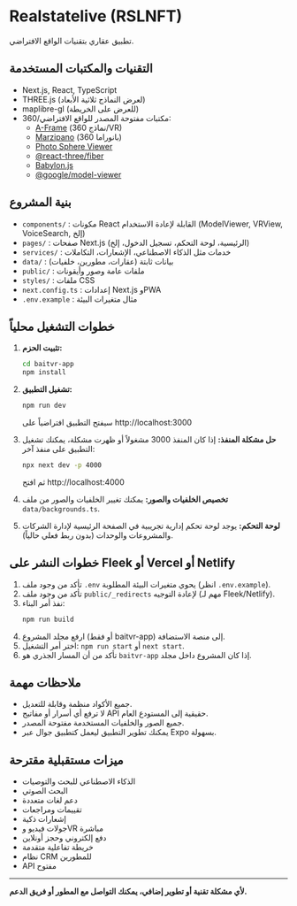 # Realstatelive (RSLNFT)

تطبيق عقاري بتقنيات الواقع الافتراضي.

## التقنيات والمكتبات المستخدمة
- Next.js, React, TypeScript
- THREE.js (لعرض النماذج ثلاثية الأبعاد)
- maplibre-gl (للعرض على الخريطة)
- مكتبات مفتوحة المصدر للواقع الافتراضي/360:
  - [A-Frame](https://aframe.io/) (نماذج 360/VR)
  - [Marzipano](https://www.marzipano.net/) (بانوراما 360)
  - [Photo Sphere Viewer](https://photo-sphere-viewer.js.org/)
  - [@react-three/fiber](https://docs.pmnd.rs/react-three-fiber/getting-started/introduction)
  - [Babylon.js](https://www.babylonjs.com/)
  - [@google/model-viewer](https://modelviewer.dev/)

## بنية المشروع
- `components/` : مكونات React القابلة لإعادة الاستخدام (ModelViewer, VRView, VoiceSearch, إلخ)
- `pages/` : صفحات Next.js (الرئيسية، لوحة التحكم، تسجيل الدخول، إلخ)
- `services/` : خدمات مثل الذكاء الاصطناعي، الإشعارات، التكاملات
- `data/` : بيانات ثابتة (عقارات، مطورين، خلفيات)
- `public/` : ملفات عامة وصور وأيقونات
- `styles/` : ملفات CSS
- `next.config.ts` : إعدادات Next.js وPWA
- `.env.example` : مثال متغيرات البيئة

## خطوات التشغيل محلياً
1. **تثبيت الحزم:**
   ```bash
   cd baitvr-app
   npm install
   ```
2. **تشغيل التطبيق:**
   ```bash
   npm run dev
   ```
   سيفتح التطبيق افتراضياً على http://localhost:3000

3. **حل مشكلة المنفذ:**
   إذا كان المنفذ 3000 مشغولاً أو ظهرت مشكلة، يمكنك تشغيل التطبيق على منفذ آخر:
   ```bash
   npx next dev -p 4000
   ```
   ثم افتح http://localhost:4000

4. **تخصيص الخلفيات والصور:**
   يمكنك تغيير الخلفيات والصور من ملف `data/backgrounds.ts`.

5. **لوحة التحكم:**
   يوجد لوحة تحكم إدارية تجريبية في الصفحة الرئيسية لإدارة الشركات والمشروعات والوحدات (بدون ربط فعلي حالياً).

## خطوات النشر على Fleek أو Vercel أو Netlify
1. تأكد من وجود ملف `.env` يحوي متغيرات البيئة المطلوبة (انظر `.env.example`).
2. تأكد من وجود ملف `public/_redirects` لإعادة التوجيه (مهم لـ Fleek/Netlify).
3. نفذ أمر البناء:
   ```bash
   npm run build
   ```
4. ارفع مجلد المشروع (أو فقط baitvr-app) إلى منصة الاستضافة.
5. اختر أمر التشغيل: `npm run start` أو `next start`.
6. تأكد من أن المسار الجذري هو `baitvr-app` إذا كان المشروع داخل مجلد.

## ملاحظات مهمة
- جميع الأكواد منظمة وقابلة للتعديل.
- لا ترفع أي أسرار أو مفاتيح API حقيقية إلى المستودع العام.
- جميع الصور والخلفيات المستخدمة مفتوحة المصدر.
- يمكنك تطوير التطبيق ليعمل كتطبيق جوال عبر Expo بسهولة.

## ميزات مستقبلية مقترحة
- الذكاء الاصطناعي للبحث والتوصيات
- البحث الصوتي
- دعم لغات متعددة
- تقييمات ومراجعات
- إشعارات ذكية
- جولات فيديو وVR مباشرة
- دفع إلكتروني وحجز أونلاين
- خريطة تفاعلية متقدمة
- نظام CRM للمطورين
- API مفتوح

---

**لأي مشكلة تقنية أو تطوير إضافي، يمكنك التواصل مع المطور أو فريق الدعم.**
